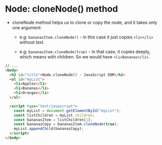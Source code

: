 # Node: cloneNode() method

- cloneNode method helps us to clone or copy the node, and it takes only one argument:

  - e.g: `bananasItem.cloneNode()` - in this case it just copies `<li></li>` without text.

  - e.g: `bananasItem.cloneNode(true)` - in that case, it copies deeply, which means with children. So we would have `<li>Bananas</li>`.

```html
// ...
<body>
  <h2 id="title">Node.cloneNode() - JavaScript DOM</h2>
  <ul id="myList">
    <li>Apples</li>
    <li>Bananas</li>
    <li>Oranges</li>
  </ul>

  <script type="text/javascript">
    const myList = document.getElementById("myList");
    const listChildren = myList.children;
    const bananasItem = listChildren[1];
    const bananasCopy = bananasItem.cloneNode(true);
    myList.appendChild(bananasCopy);
  </script>
</body>
```
